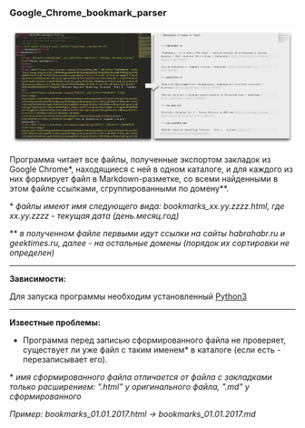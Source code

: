 ### Google_Chrome_bookmark_parser

![example](https://raw.githubusercontent.com/a-gridnev/GFOR/master/Python_GC_bookmark_parser/Google_Chrome_bookmark_parser.png)

Программа читает все файлы, полученные экспортом закладок из Google Chrome\*, находящиеся с ней в одном каталоге, и для каждого из них формирует файл в Markdown-разметке, со всеми найденными в этом файле ссылками, сгруппированными по домену\*\*.

\* *файлы имеют имя следующего вида: bookmarks_xx.yy.zzzz.html, где xx.yy.zzzz - текущая дата (день.месяц.год)*

\*\* *в полученном файле первыми идут ссылки на сайты habrahabr.ru и geektimes.ru, далее - на остальные домены (порядок их сортировки не определен)*

---

**Зависимости:**

Для запуска программы необходим установленный [Python3](https://www.python.org/downloads/)

---

**Известные проблемы:**

* Программа перед записью сформированного файла не проверяет, существует ли уже файл с таким именем\* в каталоге (если есть - перезаписывает его).

\* *имя сформированного файла отличается от файла с закладками только расширением: ".html" у оригинального файла, ".md" у сформированного*

*Пример: bookmarks_01.01.2017.html -> bookmarks_01.01.2017.md*
